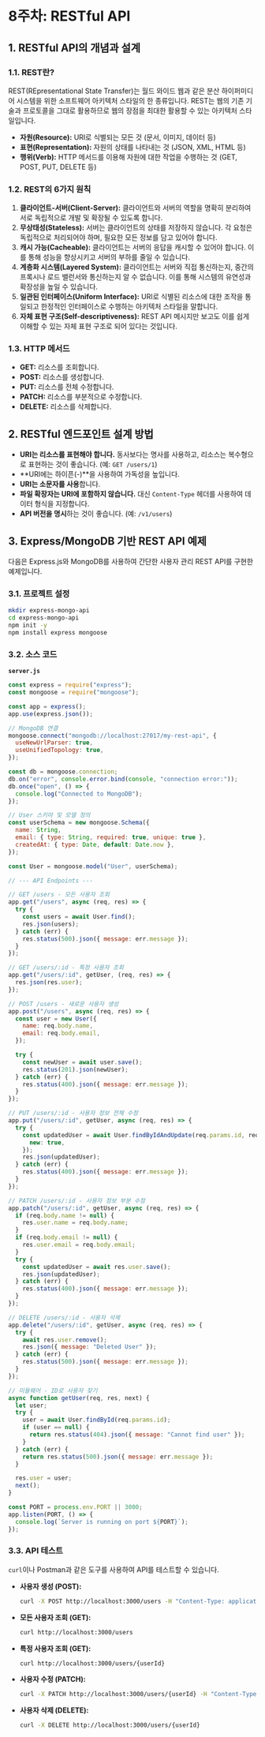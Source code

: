 # 8주차: RESTful API

## 1. RESTful API의 개념과 설계

### 1.1. REST란?

REST(REpresentational State Transfer)는 월드 와이드 웹과 같은 분산 하이퍼미디어 시스템을 위한 소프트웨어 아키텍처 스타일의 한 종류입니다. REST는 웹의 기존 기술과 프로토콜을 그대로 활용하므로 웹의 장점을 최대한 활용할 수 있는 아키텍처 스타일입니다.

- **자원(Resource):** URI로 식별되는 모든 것 (문서, 이미지, 데이터 등)
- **표현(Representation):** 자원의 상태를 나타내는 것 (JSON, XML, HTML 등)
- **행위(Verb):** HTTP 메서드를 이용해 자원에 대한 작업을 수행하는 것 (GET, POST, PUT, DELETE 등)

### 1.2. REST의 6가지 원칙

1.  **클라이언트-서버(Client-Server):** 클라이언트와 서버의 역할을 명확히 분리하여 서로 독립적으로 개발 및 확장될 수 있도록 합니다.
2.  **무상태성(Stateless):** 서버는 클라이언트의 상태를 저장하지 않습니다. 각 요청은 독립적으로 처리되어야 하며, 필요한 모든 정보를 담고 있어야 합니다.
3.  **캐시 가능(Cacheable):** 클라이언트는 서버의 응답을 캐시할 수 있어야 합니다. 이를 통해 성능을 향상시키고 서버의 부하를 줄일 수 있습니다.
4.  **계층화 시스템(Layered System):** 클라이언트는 서버와 직접 통신하는지, 중간의 프록시나 로드 밸런서와 통신하는지 알 수 없습니다. 이를 통해 시스템의 유연성과 확장성을 높일 수 있습니다.
5.  **일관된 인터페이스(Uniform Interface):** URI로 식별된 리소스에 대한 조작을 통일되고 한정적인 인터페이스로 수행하는 아키텍처 스타일을 말합니다.
6.  **자체 표현 구조(Self-descriptiveness):** REST API 메시지만 보고도 이를 쉽게 이해할 수 있는 자체 표현 구조로 되어 있다는 것입니다.

### 1.3. HTTP 메서드

- **GET:** 리소스를 조회합니다.
- **POST:** 리소스를 생성합니다.
- **PUT:** 리소스를 전체 수정합니다.
- **PATCH:** 리소스를 부분적으로 수정합니다.
- **DELETE:** 리소스를 삭제합니다.

## 2. RESTful 엔드포인트 설계 방법

- **URI는 리소스를 표현해야 합니다.** 동사보다는 명사를 사용하고, 리소스는 복수형으로 표현하는 것이 좋습니다. (예: `GET /users/1`)
- **URI에는 하이픈(-)**을 사용하여 가독성을 높입니다.
- **URI는 소문자를 사용**합니다.
- **파일 확장자는 URI에 포함하지 않습니다.** 대신 `Content-Type` 헤더를 사용하여 데이터 형식을 지정합니다.
- **API 버전을 명시**하는 것이 좋습니다. (예: `/v1/users`)

## 3. Express/MongoDB 기반 REST API 예제

다음은 Express.js와 MongoDB를 사용하여 간단한 사용자 관리 REST API를 구현한 예제입니다.

### 3.1. 프로젝트 설정

```bash
mkdir express-mongo-api
cd express-mongo-api
npm init -y
npm install express mongoose
```

### 3.2. 소스 코드

**`server.js`**

```javascript
const express = require("express");
const mongoose = require("mongoose");

const app = express();
app.use(express.json());

// MongoDB 연결
mongoose.connect("mongodb://localhost:27017/my-rest-api", {
  useNewUrlParser: true,
  useUnifiedTopology: true,
});

const db = mongoose.connection;
db.on("error", console.error.bind(console, "connection error:"));
db.once("open", () => {
  console.log("Connected to MongoDB");
});

// User 스키마 및 모델 정의
const userSchema = new mongoose.Schema({
  name: String,
  email: { type: String, required: true, unique: true },
  createdAt: { type: Date, default: Date.now },
});

const User = mongoose.model("User", userSchema);

// --- API Endpoints ---

// GET /users - 모든 사용자 조회
app.get("/users", async (req, res) => {
  try {
    const users = await User.find();
    res.json(users);
  } catch (err) {
    res.status(500).json({ message: err.message });
  }
});

// GET /users/:id - 특정 사용자 조회
app.get("/users/:id", getUser, (req, res) => {
  res.json(res.user);
});

// POST /users - 새로운 사용자 생성
app.post("/users", async (req, res) => {
  const user = new User({
    name: req.body.name,
    email: req.body.email,
  });

  try {
    const newUser = await user.save();
    res.status(201).json(newUser);
  } catch (err) {
    res.status(400).json({ message: err.message });
  }
});

// PUT /users/:id - 사용자 정보 전체 수정
app.put("/users/:id", getUser, async (req, res) => {
  try {
    const updatedUser = await User.findByIdAndUpdate(req.params.id, req.body, {
      new: true,
    });
    res.json(updatedUser);
  } catch (err) {
    res.status(400).json({ message: err.message });
  }
});

// PATCH /users/:id - 사용자 정보 부분 수정
app.patch("/users/:id", getUser, async (req, res) => {
  if (req.body.name != null) {
    res.user.name = req.body.name;
  }
  if (req.body.email != null) {
    res.user.email = req.body.email;
  }
  try {
    const updatedUser = await res.user.save();
    res.json(updatedUser);
  } catch (err) {
    res.status(400).json({ message: err.message });
  }
});

// DELETE /users/:id - 사용자 삭제
app.delete("/users/:id", getUser, async (req, res) => {
  try {
    await res.user.remove();
    res.json({ message: "Deleted User" });
  } catch (err) {
    res.status(500).json({ message: err.message });
  }
});

// 미들웨어 - ID로 사용자 찾기
async function getUser(req, res, next) {
  let user;
  try {
    user = await User.findById(req.params.id);
    if (user == null) {
      return res.status(404).json({ message: "Cannot find user" });
    }
  } catch (err) {
    return res.status(500).json({ message: err.message });
  }

  res.user = user;
  next();
}

const PORT = process.env.PORT || 3000;
app.listen(PORT, () => {
  console.log(`Server is running on port ${PORT}`);
});
```

### 3.3. API 테스트

`curl`이나 Postman과 같은 도구를 사용하여 API를 테스트할 수 있습니다.

- **사용자 생성 (POST):**

  ```bash
  curl -X POST http://localhost:3000/users -H "Content-Type: application/json" -d '{"name": "John Doe", "email": "john.doe@example.com"}'
  ```

- **모든 사용자 조회 (GET):**

  ```bash
  curl http://localhost:3000/users
  ```

- **특정 사용자 조회 (GET):**

  ```bash
  curl http://localhost:3000/users/{userId}
  ```

- **사용자 수정 (PATCH):**

  ```bash
  curl -X PATCH http://localhost:3000/users/{userId} -H "Content-Type: application/json" -d '{"name": "Jane Doe"}'
  ```

- **사용자 삭제 (DELETE):**
  ```bash
  curl -X DELETE http://localhost:3000/users/{userId}
  ```
